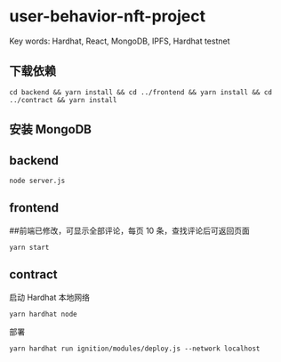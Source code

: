 # user-behavior-nft-project

Key words: Hardhat, React, MongoDB, IPFS, Hardhat testnet

## 下载依赖

```shell
cd backend && yarn install && cd ../frontend && yarn install && cd ../contract && yarn install
```

## 安装 MongoDB

## backend

```shell
node server.js
```

## frontend

##前端已修改，可显示全部评论，每页 10 条，查找评论后可返回页面

```shell
yarn start
```

## contract

启动 Hardhat 本地网络

```shell
yarn hardhat node
```

部署

```shell
yarn hardhat run ignition/modules/deploy.js --network localhost
```
